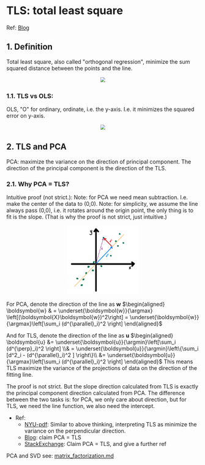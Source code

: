 # TLS: total least square

Ref: [Blog](https://cerebralmastication.com/2010/09/principal-component-analysis-pca-vs-ordinary-least-squares-ols-a-visual-explination/)


## 1. Definition

Total least square, also called "orthogonal regression", minimize the sum squared distance between the points and the line.

  <div  align="center"><img src=https://www.cerebralmastication.com/wp-content/uploads/2010/09/pca-280x300.png style = "zoom:80%"></div>


### 1.1. TLS vs OLS:

OLS, "O" for ordinary, ordinate, i.e. the y-axis. I.e. it minimizes the squared error on y-axis.

  <div  align="center"><img src=https://www.cerebralmastication.com/wp-content/uploads/2010/09/OLS1-280x300.png style = "zoom:80%"></div>


## 2. TLS and PCA

PCA: maximize the variance on the direction of principal component. The direction of the principal component is the direction of the TLS. 

### 2.1. Why PCA = TLS?

Intuitive proof (not strict.):
Note: for PCA we need mean subtraction. I.e. make the center of the data to (0,0). 
Note: for simplicity, we assume the line always pass (0,0), i.e. it rotates around the origin point, the only thing is to fit is the slope. (That is why the proof is not strict, just intuitive.)

<div  align="center"><img src=./linear_regression_asset/TLS_and_PCA.jpeg style = "zoom:18%"></div>

For PCA, denote the direction of the line as $\boldsymbol{w}$
$\begin{aligned}
  \boldsymbol{w} & = \underset{\boldsymbol{w}}{\argmax} \left[(\boldsymbol{X}\boldsymbol{w})^2\right] = \underset{\boldsymbol{w}}{\argmax}\left[\sum_i (d^{\parallel}_i)^2 \right] 
\end{aligned}$

And for TLS, denote the direction of the line as $\boldsymbol{u}$
$\begin{aligned}
\boldsymbol{u} &= \underset{\boldsymbol{u}}{\argmin}\left[\sum_i (d^{\perp}_i)^2 \right]
  \\& = \underset{\boldsymbol{u}}{\argmin}\left\{\sum_i [d^2_i - (d^{\parallel}_i)^2 ] \right\}\\
   &= \underset{\boldsymbol{u}}{\argmax}\left[\sum_i (d^{\parallel}_i)^2 \right]
\end{aligned}$
This means TLS maximize the variance of the projections of data on the direction of the fitting line. 

The proof is not strict. But the slope direction calculated from TLS is exactly the principal component direction calculated from PCA. The difference between the two tasks is: for PCA, we only care about direction, but for TLS, we need the line function, we also need the intercept.
  

- Ref: 
  - [NYU-pdf](https://cs.nyu.edu/~fergus/teaching/comp_photo/readings/leastSquares.pdf): Similar to above thinking, interpreting TLS as minimize the variance on the perpendicular direction.
  - [Blog](https://cerebralmastication.com/2010/09/principal-component-analysis-pca-vs-ordinary-least-squares-ols-a-visual-explination/): claim PCA = TLS
  - [StackExchange](https://stats.stackexchange.com/a/2700): Claim PCA = TLS, and give a further ref



PCA and SVD see: [matrix_factorization.md](../../general_machine_learning/math_topics/matrix_factorization.md)
